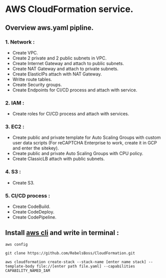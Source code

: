 # AWS CloudFormation service.
## Overview aws.yaml pipline.
### 1. Network :
- Create VPC. 
- Create 2 private and 2 public subnets in VPC.
- Create Internet Gateway and attach to public subnets.
- Create NAT Gateway and attach to private subnets.
- Create ElasticIPs attach with NAT Gateway.
- Writte route tables.
- Create Security groups.
- Create Endpoints for CI/CD process and attach with service.
### 2. IAM :
- Create roles for CI/CD process and attach with services.
### 3. EC2 :
- Create public and private template for Auto Scaling Groups with custom user data scripts (For reCAPTCHA Enterprise to work, create it in GCP and enter the sitekey).
- Create public and private Auto Scaling Groups with CPU policy.
- Create ClassicLB attach with public subnets.
### 4. S3 :
- Create S3.
### 5. CI/CD process :
- Create CodeBuild.
- Create CodeDeploy.
- Create CodePipeline.
      
## Install [aws cli](https://docs.aws.amazon.com/cli/latest/userguide/getting-started-install.html) and write in terminal :
```
aws config
```
```
git clone https://github.com/RebelsBoss/CloudFormation.git
```
```
aws cloudformation create-stack --stack-name [enter name stack] --template-body file://[enter path file.yaml] --capabilities CAPABILITY_NAMED_IAM

```
